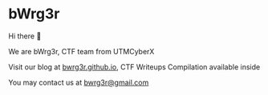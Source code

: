 # bWrg3r

Hi there 👋

We are bWrg3r, CTF team from UTMCyberX

Visit our blog at [bwrg3r.github.io](bwrg3r.github.io), CTF Writeups Compilation available inside

You may contact us at [bwrg3r@gmail.com](https://mail.google.com/mail/#inbox?compose=CllgCJZcQscKDcMZKhttddgqrFXBRzFJnGcVJzbdkpRNwjVLTBjdnHXcxvbhhtnzrfDFLZbpbDq)

